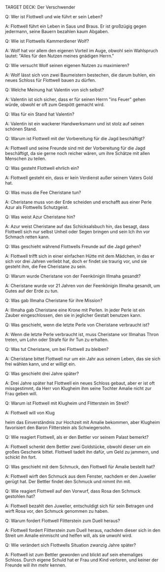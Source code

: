 TARGET DECK: Der Verschwender

Q: Wer ist Flottwell und wie führt er sein Leben?

A: Flottwell führt ein Leben in Saus und Braus. Er ist großzügig gegen jedermann, seine Bauern bezahlen kaum Abgaben.
<!--ID: 1685903883835-->


Q: Wie ist Flottwells Kammerdiener Wolf?

A: Wolf hat vor allem den eigenen Vorteil im Auge, obwohl sein Wahlspruch lautet: "Alles für den Nutzen meines gnädigen Herrn."
<!--ID: 1685903883841-->


Q: Wie versucht Wolf seinen eigenen Nutzen zu maximieren?

A: Wolf lässt sich von zwei Baumeistern bestechen, die darum buhlen, ein neues Schloss für Flottwell bauen zu dürfen.
<!--ID: 1685903883845-->


Q: Welche Meinung hat Valentin von sich selbst?

A: Valentin ist sich sicher, dass er für seinen Herrn "ins Feuer" gehen würde, obwohl er oft zum Gespött gemacht wird.
<!--ID: 1685903883849-->


Q: Was für ein Stand hat Valentin?

A: Valentin ist ein wackerer Handwerksmann und ist stolz auf seinen schönen Stand.
<!--ID: 1685903883852-->


Q: Warum ist Flottwell mit der Vorbereitung für die Jagd beschäftigt?

A: Flottwell und seine Freunde sind mit der Vorbereitung für die Jagd beschäftigt, da sie gerne noch reicher wären, um ihre Schätze mit allen Menschen zu teilen.
<!--ID: 1685903883856-->


Q: Was gesteht Flottwell ehrlich ein?

A: Flottwell gesteht ein, dass er kein Verdienst außer seinem Vaters Gold hat.
<!--ID: 1685903883860-->


Q: Was muss die Fee Cheristane tun?

A: Cheristane muss von der Erde scheiden und erschafft aus einer Perle Azur als Flottwells Schutzgeist.
<!--ID: 1685903883864-->


Q: Was weist Azur Cheristane hin?

A: Azur weist Cheristane auf das Schicksalsbuch hin, das besagt, dass Flottwell sich nur selbst Unheil oder Segen bringen und sein Ich ihn vor Schmach retten kann.
<!--ID: 1685903883868-->


Q: Was geschieht während Flottwells Freunde auf die Jagd gehen?

A: Flottwell trifft sich in einer einfachen Hütte mit dem Mädchen, in das er sich vor drei Jahren verliebt hat, doch er findet sie traurig vor, und sie gesteht ihm, die Fee Cheristane zu sein.
<!--ID: 1685903883872-->


Q: Warum wurde Cheristane von der Feenkönigin Illmaha gesandt?

A: Cheristane wurde vor 21 Jahren von der Feenkönigin Illmaha gesandt, um Gutes auf der Erde zu tun.
<!--ID: 1685903883876-->


Q: Was gab Illmaha Cheristane für ihre Mission?

A: Illmaha gab Cheristane eine Krone mit Perlen. In jeder Perle ist ein Zauber eingeschlossen, den sie in jeglicher Gestalt benutzen kann.
<!--ID: 1685903883880-->


Q: Was geschieht, wenn die letzte Perle von Cheristane verbraucht ist?

A: Wenn die letzte Perle verbraucht ist, muss Cheristane vor Illmahas Thron treten, um Lohn oder Strafe für ihr Tun zu erhalten.
<!--ID: 1685903883885-->


Q: Was tut Cheristane, um bei Flottwell zu bleiben?

A: Cheristane bittet Flottwell nur um ein Jahr aus seinem Leben, das sie sich frei wählen kann, und er willigt ein.
<!--ID: 1685903883889-->


Q: Was geschieht drei Jahre später?

A: Drei Jahre später hat Flottwell ein neues Schloss gebaut, aber er ist oft missgestimmt, da Herr von Klugheim ihm seine Tochter Amalie nicht zur Frau geben will.
<!--ID: 1685903883893-->


Q: Warum ist Flottwell mit Klugheim und Flitterstein im Streit?

A: Flottwell will von Klug
<!--ID: 1685903883896-->


heim das Einverständnis zur Hochzeit mit Amalie bekommen, aber Klugheim favorisiert den Baron Flitterstein als Schwiegersohn.

Q: Wie reagiert Flottwell, als er den Bettler vor seinem Palast bemerkt?

A: Flottwell schenkt dem Bettler zwei Goldstücke, obwohl dieser um ein großes Geschenk bittet. Flottwell tadelt ihn dafür, um Geld zu jammern, und schickt ihn fort.
<!--ID: 1685903883900-->


Q: Was geschieht mit dem Schmuck, den Flottwell für Amalie bestellt hat?

A: Flottwell wirft den Schmuck aus dem Fenster, nachdem er den Juwelier gerügt hat. Der Bettler findet den Schmuck und nimmt ihn mit.
<!--ID: 1685903883903-->


Q: Wie reagiert Flottwell auf den Vorwurf, dass Rosa den Schmuck gestohlen hat?

A: Flottwell bezahlt den Juwelier, entschuldigt sich für sein Betragen und wirft Rosa vor, den Schmuck genommen zu haben.
<!--ID: 1685903883906-->


Q: Warum fordert Flottwell Flitterstein zum Duell heraus?

A: Flottwell fordert Flitterstein zum Duell heraus, nachdem dieser sich in den Streit um Amalie einmischt und helfen will, als sie unwohl wird.
<!--ID: 1685903883910-->


Q: Wie verändert sich Flottwells Situation zwanzig Jahre später?

A: Flottwell ist zum Bettler geworden und blickt auf sein ehemaliges Schloss. Durch eigene Schuld hat er Frau und Kind verloren, und keiner der Freunde will ihn mehr kennen.
<!--ID: 1685903883914-->

